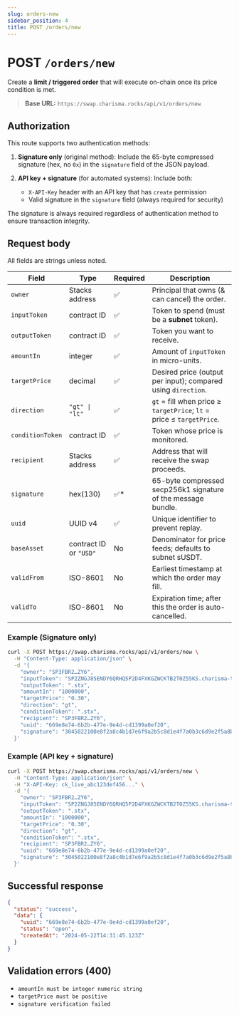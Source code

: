 ```yaml
---
slug: orders-new
sidebar_position: 4
title: POST /orders/new
---
```


# POST `/orders/new`

Create a **limit / triggered order** that will execute on-chain once its price condition is met.

> **Base URL:** `https://swap.charisma.rocks/api/v1/orders/new`

## Authorization

This route supports two authentication methods:

1. **Signature only** (original method): Include the 65-byte compressed signature (hex, no `0x`) in the `signature` field of the JSON payload.

2. **API key + signature** (for automated systems): Include both:
   - `X-API-Key` header with an API key that has `create` permission
   - Valid signature in the `signature` field (always required for security)

The signature is always required regardless of authentication method to ensure transaction integrity.

## Request body

All fields are strings unless noted.

| Field | Type | Required | Description |
| ----- | ---- | -------- | ----------- |
| `owner` | Stacks address | ✅ | Principal that owns (& can cancel) the order. |
| `inputToken` | contract ID | ✅ | Token to spend (must be a **subnet** token). |
| `outputToken` | contract ID | ✅ | Token you want to receive. |
| `amountIn` | integer | ✅ | Amount of `inputToken` in micro-units. |
| `targetPrice` | decimal | ✅ | Desired price (output per input); compared using `direction`. |
| `direction` | `"gt" \| "lt"` | ✅ | `gt` = fill when price ≥ `targetPrice`; `lt` = price ≤ `targetPrice`. |
| `conditionToken` | contract ID | ✅ | Token whose price is monitored. |
| `recipient` | Stacks address | ✅ | Address that will receive the swap proceeds. |
| `signature` | hex(130) | ✅* | 65-byte compressed secp256k1 signature of the message bundle. |
| `uuid` | UUID v4 | ✅ | Unique identifier to prevent replay. |
| `baseAsset` | contract ID or `"USD"` | No | Denominator for price feeds; defaults to subnet sUSDT. |
| `validFrom` | ISO-8601 | No | Earliest timestamp at which the order may fill. |
| `validTo` | ISO-8601 | No | Expiration time; after this the order is auto-cancelled.

### Example (Signature only)

```bash
curl -X POST https://swap.charisma.rocks/api/v1/orders/new \
  -H "Content-Type: application/json" \
  -d '{
    "owner": "SP3FBR2…ZY6",
    "inputToken": "SP2ZNGJ85ENDY6QRHQ5P2D4FXKGZWCKTB2T0Z55KS.charisma-token-subnet-v1",
    "outputToken": ".stx",
    "amountIn": "1000000",
    "targetPrice": "0.30",
    "direction": "gt",
    "conditionToken": ".stx",
    "recipient": "SP3FBR2…ZY6",
    "uuid": "669e8e74-6b2b-477e-9e4d-cd1399a0ef20",
    "signature": "3045022100e8f2a8c4b1d7e6f9a2b5c8d1e4f7a0b3c6d9e2f5a8b1c4d7e0f3a6b9c2d5e8f1b4d7e0f3a6b9c2d5e8f1b4d7e0f3a6b9c2d5e8f1b4d7e0f3a6b9c2d5e"
  }'
```

### Example (API key + signature)

```bash
curl -X POST https://swap.charisma.rocks/api/v1/orders/new \
  -H "Content-Type: application/json" \
  -H "X-API-Key: ck_live_abc123def456..." \
  -d '{
    "owner": "SP3FBR2…ZY6",
    "inputToken": "SP2ZNGJ85ENDY6QRHQ5P2D4FXKGZWCKTB2T0Z55KS.charisma-token-subnet-v1",
    "outputToken": ".stx",
    "amountIn": "1000000",
    "targetPrice": "0.30",
    "direction": "gt",
    "conditionToken": ".stx",
    "recipient": "SP3FBR2…ZY6",
    "uuid": "669e8e74-6b2b-477e-9e4d-cd1399a0ef20",
    "signature": "3045022100e8f2a8c4b1d7e6f9a2b5c8d1e4f7a0b3c6d9e2f5a8b1c4d7e0f3a6b9c2d5e8f1b4d7e0f3a6b9c2d5e8f1b4d7e0f3a6b9c2d5e8f1b4d7e0f3a6b9c2d5e"
  }'
```

## Successful response

```json showLineNumbers
{
  "status": "success",
  "data": {
    "uuid": "669e8e74-6b2b-477e-9e4d-cd1399a0ef20",
    "status": "open",
    "createdAt": "2024-05-22T14:31:45.123Z"
  }
}
```

## Validation errors (400)

* `amountIn must be integer numeric string`
* `targetPrice must be positive`
* `signature verification failed`
